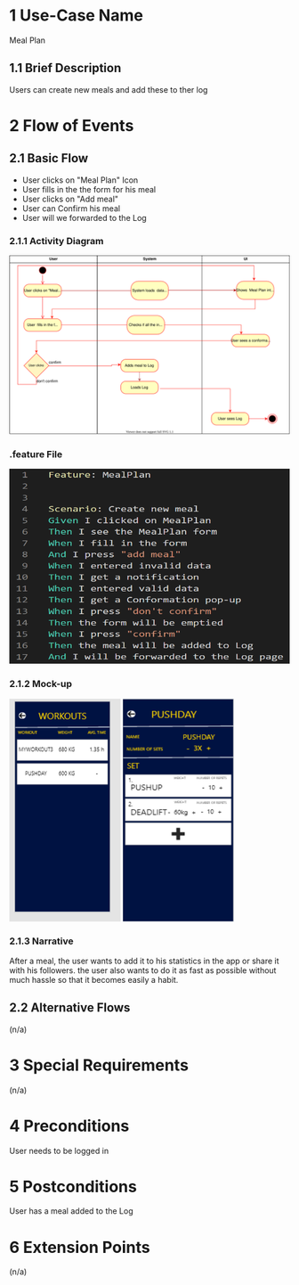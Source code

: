
# 1 Use-Case Name
Meal Plan

## 1.1 Brief Description
Users can create new meals and add these to ther log 

# 2 Flow of Events
## 2.1 Basic Flow
- User clicks on "Meal Plan" Icon
- User fills in the the form for his meal
- User clicks on "Add meal"
- User can Confirm his meal
- User will we forwarded to the Log

### 2.1.1 Activity Diagram
![Registration Diagram](./MealPlan.svg)

### .feature File
<img src="https://github.com/DHBW-TrainingApp/Blog/blob/main/docs/UCs/MealPlan.png"  width="562" height="350" />


### 2.1.2 Mock-up
<img src="https://github.com/DHBW-TrainingApp/Blog/blob/main/bilder/WorkoutManage1.PNG" width="200" height="400" />
<img src="https://github.com/DHBW-TrainingApp/Blog/blob/main/bilder/WorkoutManage2.PNG"  width="200" height="400" />


### 2.1.3 Narrative
After a meal, the user wants to add it to his statistics in the app or share it with his followers. 
the user also wants to do it as fast as possible without much hassle so that it becomes easily a habit.

## 2.2 Alternative Flows
(n/a)

# 3 Special Requirements
(n/a)

# 4 Preconditions
User needs to be logged in

# 5 Postconditions
User has a meal added to the Log
 
# 6 Extension Points
(n/a)
